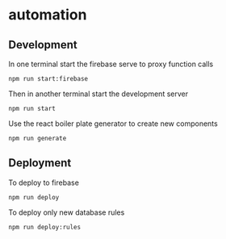 # automation

## Development

In one terminal start the firebase serve to proxy function calls

```
npm run start:firebase
```

Then in another terminal start the development server

```
npm run start
```

Use the react boiler plate generator to create new components

```
npm run generate
```

## Deployment

To deploy to firebase

```
npm run deploy
```

To deploy only new database rules

```
npm run deploy:rules
```
